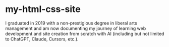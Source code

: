 # my-html-css-site
I graduated in 2019 with a non-prestigious degree in liberal arts management and am now documenting my journey of learning web development and site creation from scratch with AI (including but not limited to ChatGPT, Claude, Cursors, etc.).
